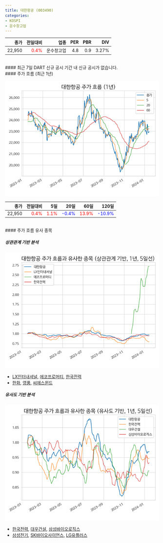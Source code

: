 ```yaml
---
title: 대한항공 (003490)
categories:
- KOSPI
- 운수창고업
---
```


|**종가**|**전일대비**|**업종**|**PER**|**PBR**|**DIV**|
|-------:|-----------:|-------:|------:|------:|------:|
|22,950|<span style="color: red">0.4%</span>|운수창고업|4.8|0.9|3.27%|

<!-- more -->

<br>
#### 최근 7일 DART 신규 공시
기간 내 신규 공시가 없습니다.

<br>
#### 주가 흐름 (최근 1년)

![003490](/assets/images/stock/003490.png)

|**종가**|**전일대비**|**5일**|**20일**|**60일**|**120일**|
|---:|-------:|--:|---:|---:|----:|
|22,950|<span style="color: red">0.4%</span>|<span style="color: red">1.1%</span>|<span style="color: blue">-0.4%</span>|<span style="color: red">13.9%</span>|<span style="color: blue">-10.9%</span>|

<br>
#### 주가 흐름 유사 종목

##### 상관관계 기반 분석

![003490](/assets/images/stock/003490_corr.png)
- [LX인터내셔널](/001120/), [에코프로머티](/450080/), [한국전력](/015760/)
- [한화](/000880/), [영풍](/000670/), [씨에스윈드](/112610/)

##### 유사도 기반 분석

![003490](/assets/images/stock/003490_sim.png)
- [한국전력](/015760/), [대우건설](/047040/), [삼성바이오로직스](/207940/)
- [삼성전기](/009150/), [SK바이오사이언스](/302440/), [LG유플러스](/032640/)